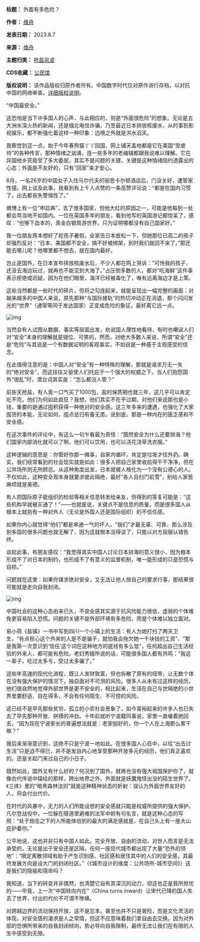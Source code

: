 

**标题：** 外面有多危险？  

**作者：** [维舟](https://chinadigitaltimes.net/space/维舟)  

**发表日期：** 2023.8.7  

**来源：** [维舟](https://web.archive.org/web/https://mp.weixin.qq.com/s/RshFEZbWuxrQ6CcScNwWgQ)  

**主题归类：** [抢盐风波](https://chinadigitaltimes.net/space/抢盐风波)  

**CDS收藏：** [公民馆](https://chinadigitaltimes.net/space/%E5%85%AC%E6%B0%91%E9%A6%86)  

**版权说明：** 该作品版权归原作者所有。中国数字时代仅对原作进行存档，以对抗中国的网络审查。[详细版权说明](https://chinadigitaltimes.net/chinese/copyright)。


“中国最安全。”


这恐怕是当下许多国人的心声，与此相应的，则是“外面很危险”的想象。无论是五大洲水深火热的新闻，还是缅北电信诈骗，乃至最近日本排放核废水，从时事到影视娱乐，都不断强化着这样一种印象：边境之外就是洪水滔天。 


我察觉到这一点，始于今年春熊猫丫丫回国，网上铺天盖地都是它在美国“受虐待”的各种传言，那种情绪之汹涌，连一些多年的老编辑都跟我说难以理解。它在异国他乡究竟受了多大委屈，其实不是问题的关键，关键是这种情绪隐约透露出的心态：外面是不友好的，只有“回家”来才安心。 


6月，一名26岁的中国女子入住马尔代夫的丽思卡尔顿酒店后，门没关好，遭管家性侵。网上谈及此事，我看到有上千人点赞的一条高赞评论说：“都是在国内习惯了，出去都丧失警惕性了。” 


微博上有一位“申启典”，去了很多国家，但他大红的原因之一，可能是他每到一处都会骂当地不如国内。一位在英国多年的朋友，看到他写的英国游记都惊呆了，感叹：“也够下血本的，真金白银周游世界，只为证明哪都没有自己国家好。”


我一位朋友原本想好了趁孩子暑假，全家去日本放松一下，但她那位已高二的孩子却强烈反对：“日本、美国都不安全，搞不好被绑架，到时我们就回不来了。”那还能去哪儿呢？他哪里都不想去，就在国内最好。 


岂止是国外，在日本宣布排放核废水后，不少人都在网上哭诉：“可怜我的孩子，还没去海边玩过，就再也不能见到大海了。”占压倒多数的人，都对“吃海鲜”这件事表示拒绝或迟疑，因为在他们眼里，海洋已经被毒化了，唯有远离海边才是上策。


这些当然都是一些时代的碎片，但将之勾连起来，就能呈现出一幅完整的画面：对越来越多的中国人来说，原先那种“与国际接轨”的热切冲动正在消退，那个闪闪发光的“世界”（通常等同于发达国家）正变成危险的象征，最好离它远一点。 


![img](https://mmbiz.qpic.cn/sz_mmbiz_jpg/a5gPZh3sTSsgGx0JQ3ia0fFsfFVWp1140OicId4AxowDsJp7mRxIT2o9plY8DknvhZ79S9LRAe6Ynj8PF1e3A6WQ/640)


当然会有人试图从数据、事实等层面出发，劝说国人理性地看待，有时也嘲讽人们对“安全”本身的理解就是错位、可笑的，然而，对绝大多数人来说，所谓“安全”还是“危险”与其说是一个有数据证明的客观事实，不如说是一种基于主观感受的信念。 


在此值得注意的是：中国人对“安全”有一种特殊的理解，那就是渴求万无一失的“绝对安全”，而这往往又驱使人们托庇于一个强大的权威之下。当人们抱怨国外“很乱”时，潜台词其实是：“怎么都没人管？” 


前些天抢盐，有人竟一口气买了1000包，盐的保质期也就三年，这几乎可以肯定吃不完，他们为何如此疯狂？我想，他们其实不在乎过期，对他们来说那也是小钱，重要的是通过囤积获得一种绝对的安全感。这三年多来的遭遇，也强化了大家囤货的本能，无论如何，囤点总归有备无患。说到底，那是一种内在的匮乏感和不安全感。


在这次事件的评论中，有这么一句乍看最为奇怪：“既然安全为什么还要排海？他们国家内部消化就可以了啊，他们可以饮用，也可以浇花浇草洗衣服。”


这种逻辑的意思是：你管好你那一摊事，自家内循环，肯定是垃圾才往外扔。确实，我们经常看到的社会现实就是如此：很多人把自己家里收拾得干干净净，但在公共场所则无所顾忌。从这种角度出发，日本就被人格化为一个没有公德心的人。不仅如此，这种安全观本身就要求彼此隔绝，最好“各人自扫门前雪”，别给人家惹麻烦就是美德。


有人把国际原子能组织的检验等相关信息转发给亲友，但得到的答复可能是：“这些机构早就被买通了！”——也就是说，关键点不是信息的质量，而是很多国人从根本上就抱有一种对外人（无论是外国人还是国际组织）的不信任感。 


如果你内心就觉得“他们”都是串通一气的坏人，“我们”才最无辜、可靠，那么涉及到多国的很多问题也就无解了，因为这就根本没得谈了，只能以对方屈服认错告终。


谈起此事，有朋友感叹：“我觉得其实中国人讨论日本排海的意义很小，因为根本形成不了对日本的制约，也形成不了有意义的监督机制，唯一能形成的只是恐慌与自损。”


问题就在这里：如果你谋求绝对安全，又无法让他人按自己的要求行事，那结果很可能就是走向自我封闭。 


![img](https://mmbiz.qpic.cn/sz_mmbiz_png/a5gPZh3sTSsgGx0JQ3ia0fFsfFVWp1140on8ZzRjk5QGTeJpNZ2p94ziabfrsq11r3tiblfPs3zIr4v2zia28fk99w/640)


中国社会的这种心态由来已久，不安全感其实源于抗风险能力很低，虚弱的个体难免更容易陷入恐慌。问题的关键不是外部环境有多危险，而是个体难以独立面对。 


易小荷《盐镇》一书中写到四川一个小镇上的生活：有人为她打扫了两天卫生，“有点担心这个外来的人是不是骗子，就怕我会拖欠她一千块钱的工资”，“那是我第一次意识到‘信任’这个词在这种地方的底线有多么低”，任何超出自己生活经验的外来人，都可能有危险。老妇秀娥所说的话，可能很多国人都有共鸣：“我这一辈子，吃过太多亏，受过太多骗了。”


这些年高速的现代化进程，既让人发财致富，但也拆散了原有的纽带，让无数个体在没有强大保护的情况下，独自面对不可测的风险。很多人从未有过这样的经历，他们很自然地觉得外部世界是更不安全的，相比起来，生活在自己与世隔绝的小世界里要舒适、自在得多，不会有任何陌生、不可控的风险。


这已经不是早先那些贫穷、孤立的小农社会景象了，如今富裕起来的许多人也已失去了早先那种开放、拼搏的冲劲。十年前就听宁波籍同事说，家里一直催着她回去，“因为现在宁波家长的普遍想法就是：老家挺好的，你一个人在上海那么累干嘛？”


我后来渐渐意识到，这绝不只是宁波一地如此。在很多国人心目中，以往“出去讨生活”只是迫不得已，并不是发自内心地享受那种开放多元的经历，他们真正喜欢的，还是关起门来过自己的小日子。


既然如此，国外又有什么好的？何况到了国外，就再也没有强大祖国保护你了，就像古代传说中描绘的那样，跨出地界之外，外面就是妖魔鬼怪出没的陌生世界了。《三体》里的“暗黑森林法则”就是这种精神状态的折射：误认为外面世界友好的人，将会付出代价。


在时代的风暴中，无力的人们所能设想的安全感就只能是权威所提供的强大保护。凡尔登战役中，一位躲在隧道里避难的法军中尉有句名言，就是这种心态的写照：“处于炮击之下的人所能体验到的最大的满足感就是，在自己头上有一座大山庇护着你。”


公平地说，这也并非只有中国人如此。完全开放、自由的流动，对世人而言是无法承受的，无论是出于安全还是区隔，任何一座现代城市都出现了大量“恐外的领地”：“限定离散领域有助于产生识别感、社区感和居住其中的人们的安全感，其最终发展方向是设大门的封闭社区。”（《城市设计的维度：公共场所-城市空间》）这是我们的隐喻和宿命吗？ 


我知道，当下的转变并非偶然，也清楚它自有其深沉的动力，但这也正是我所担忧的——毕竟，上一次“中国转向内在”（China turns inward）让宋代已降的国人失去了世界，付出的代价不可谓不惨痛。


对跨越边界的流动保持开放，这不是忘本，甚至也并不只是冒险，而是文化灵活的体现。对安全感的渴求是人之常情，但这不应意味着我们拿自由去交换。因为对外部的恐惧所带来的自我封闭倾向，势必导向自我限制，最终无法让我们在有限的人生中感受到无限。

